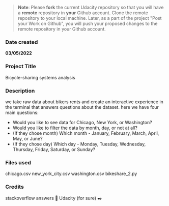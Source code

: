 >**Note**: Please **fork** the current Udacity repository so that you will have a **remote** repository in **your** Github account. Clone the remote repository to your local machine. Later, as a part of the project "Post your Work on Github", you will push your proposed changes to the remote repository in your Github account.

### Date created
__03/05/2022__

### Project Title
Bicycle-sharing systems analysis

### Description
we take raw data about bikers rents and create an interactive experience in the 
terminal that answers questions about the dataset.
here we have four main questions: 
- Would you like to see data for Chicago, New York, or Washington?
- Would you like to filter the data by month, day, or not at all?
- (If they chose month) Which month - January, February, March, April, May, or June?
- (If they chose day) Which day - Monday, Tuesday, Wednesday, Thursday, Friday, Saturday, or Sunday?


### Files used
chicago.csv
new_york_city.csv
washington.csv
bikeshare_2.py

### Credits
stackoverflow answers 🎉
Udacity (for sure) ✒️

